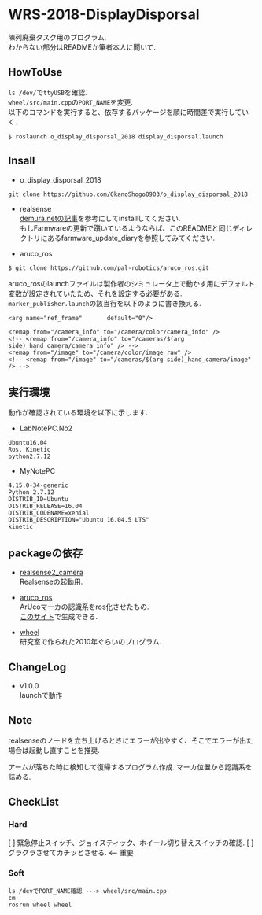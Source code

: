 # WRS-2018-DisplayDisporsal
陳列廃棄タスク用のプログラム.  
わからない部分はREADMEか筆者本人に聞いて.  

## HowToUse
`ls /dev/`で`ttyUSB`を確認.  
`wheel/src/main.cpp`の`PORT_NAME`を変更.  
以下のコマンドを実行すると、依存するパッケージを順に時間差で実行していく.  

```
$ roslaunch o_display_disporsal_2018 display_disporsal.launch
```

## Insall
- o_display_disporsal_2018  

```
git clone https://github.com/OkanoShogo0903/o_display_disporsal_2018
```

- realsense  
[demura.netの記事](http://demura.net/athome/14741.html)を参考にしてinstallしてください.  
もしFarmwareの更新で躓いているようならば、このREADMEと同じディレクトリにあるfarmware_update_diaryを参照してみてください.  

- aruco_ros  
```
$ git clone https://github.com/pal-robotics/aruco_ros.git
```
aruco_rosのlaunchファイルは製作者のシミュレータ上で動かす用にデフォルト変数が設定されていたため、それを設定する必要がある.  
`marker_publisher.launch`の該当行を以下のように書き換える.  

```
<arg name="ref_frame"       default="0"/>

<remap from="/camera_info" to="/camera/color/camera_info" />
<!-- <remap from="/camera_info" to="/cameras/$(arg side)_hand_camera/camera_info" /> -->
<remap from="/image" to="/camera/color/image_raw" />
<!-- <remap from="/image" to="/cameras/$(arg side)_hand_camera/image" /> -->
```

## 実行環境
動作が確認されている環境を以下に示します.

- LabNotePC.No2  
```
Ubuntu16.04
Ros, Kinetic
python2.7.12
```

- MyNotePC
```
4.15.0-34-generic
Python 2.7.12
DISTRIB_ID=Ubuntu
DISTRIB_RELEASE=16.04
DISTRIB_CODENAME=xenial
DISTRIB_DESCRIPTION="Ubuntu 16.04.5 LTS"
kinetic
```

## packageの依存
- [realsense2_camera](http://wiki.ros.org/realsense2_camera)  
Realsenseの起動用.

- [aruco_ros](https://github.com/pal-robotics/aruco_ros)  
ArUcoマーカの認識系をros化させたもの.  
[このサイト](http://chev.me/arucogen/)で生成できる.

- [wheel](https://github.com/OkanoShogo0903/wheel)  
研究室で作られた2010年ぐらいのプログラム.  

## ChangeLog
- v1.0.0  
launchで動作  

## Note  
realsenseのノードを立ち上げるときにエラーが出やすく、そこでエラーが出た場合は起動し直すことを推奨.  

アームが落ちた時に検知して復帰するプログラム作成.
マーカ位置から認識系を詰める.

## CheckList
### Hard
[ ] 緊急停止スイッチ、ジョイスティック、ホイール切り替えスイッチの確認.
[ ] グラグラさせてカチッとさせる. <-- 重要

### Soft
```
ls /devでPORT_NAME確認 ---> wheel/src/main.cpp
cm
rosrun wheel wheel
```

